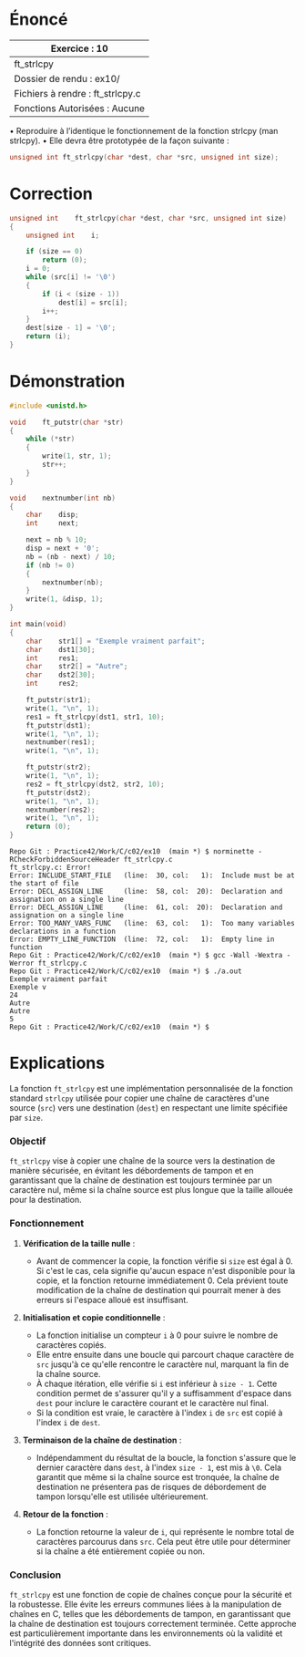 # Énoncé

| Exercice : 10                    |
| -------------------------------- |
| ft_strlcpy                       |
| Dossier de rendu : ex10/         |
| Fichiers à rendre : ft_strlcpy.c |
| Fonctions Autorisées : Aucune    |
• Reproduire à l’identique le fonctionnement de la fonction strlcpy (man strlcpy).
• Elle devra être prototypée de la façon suivante :
```C
unsigned int ft_strlcpy(char *dest, char *src, unsigned int size);
```
# Correction

```C
unsigned int	ft_strlcpy(char *dest, char *src, unsigned int size)
{
	unsigned int	i;

	if (size == 0)
		return (0);
	i = 0;
	while (src[i] != '\0')
	{
		if (i < (size - 1))
			dest[i] = src[i];
		i++;
	}
	dest[size - 1] = '\0';
	return (i);
}
```
# Démonstration

```C
#include <unistd.h>

void	ft_putstr(char *str)
{
	while (*str)
	{
		write(1, str, 1);
		str++;
	}
}

void	nextnumber(int nb)
{
	char	disp;
	int		next;

	next = nb % 10;
	disp = next + '0';
	nb = (nb - next) / 10;
	if (nb != 0)
	{
		nextnumber(nb);
	}
	write(1, &disp, 1);
}

int	main(void)
{
	char	str1[] = "Exemple vraiment parfait";
	char	dst1[30];
	int		res1;
	char	str2[] = "Autre";
	char	dst2[30];
	int		res2;

	ft_putstr(str1);
	write(1, "\n", 1);
	res1 = ft_strlcpy(dst1, str1, 10);
	ft_putstr(dst1);
	write(1, "\n", 1);
	nextnumber(res1);
	write(1, "\n", 1);

	ft_putstr(str2);
	write(1, "\n", 1);
	res2 = ft_strlcpy(dst2, str2, 10);
	ft_putstr(dst2);
	write(1, "\n", 1);
	nextnumber(res2);
	write(1, "\n", 1);
	return (0);
}
```

```
Repo Git : Practice42/Work/C/c02/ex10  (main *) $ norminette -RCheckForbiddenSourceHeader ft_strlcpy.c 
ft_strlcpy.c: Error!
Error: INCLUDE_START_FILE   (line:  30, col:   1):	Include must be at the start of file
Error: DECL_ASSIGN_LINE     (line:  58, col:  20):	Declaration and assignation on a single line
Error: DECL_ASSIGN_LINE     (line:  61, col:  20):	Declaration and assignation on a single line
Error: TOO_MANY_VARS_FUNC   (line:  63, col:   1):	Too many variables declarations in a function
Error: EMPTY_LINE_FUNCTION  (line:  72, col:   1):	Empty line in function
Repo Git : Practice42/Work/C/c02/ex10  (main *) $ gcc -Wall -Wextra -Werror ft_strlcpy.c 
Repo Git : Practice42/Work/C/c02/ex10  (main *) $ ./a.out 
Exemple vraiment parfait
Exemple v
24
Autre
Autre
5
Repo Git : Practice42/Work/C/c02/ex10  (main *) $ 
```
# Explications

La fonction `ft_strlcpy` est une implémentation personnalisée de la fonction standard `strlcpy` utilisée pour copier une chaîne de caractères d'une source (`src`) vers une destination (`dest`) en respectant une limite spécifiée par `size`. 

### Objectif
`ft_strlcpy` vise à copier une chaîne de la source vers la destination de manière sécurisée, en évitant les débordements de tampon et en garantissant que la chaîne de destination est toujours terminée par un caractère nul, même si la chaîne source est plus longue que la taille allouée pour la destination.

### Fonctionnement

1. **Vérification de la taille nulle** :
   - Avant de commencer la copie, la fonction vérifie si `size` est égal à 0. Si c'est le cas, cela signifie qu'aucun espace n'est disponible pour la copie, et la fonction retourne immédiatement 0. Cela prévient toute modification de la chaîne de destination qui pourrait mener à des erreurs si l'espace alloué est insuffisant.

2. **Initialisation et copie conditionnelle** :
   - La fonction initialise un compteur `i` à 0 pour suivre le nombre de caractères copiés.
   - Elle entre ensuite dans une boucle qui parcourt chaque caractère de `src` jusqu'à ce qu'elle rencontre le caractère nul, marquant la fin de la chaîne source.
   - À chaque itération, elle vérifie si `i` est inférieur à `size - 1`. Cette condition permet de s'assurer qu'il y a suffisamment d'espace dans `dest` pour inclure le caractère courant et le caractère nul final.
   - Si la condition est vraie, le caractère à l'index `i` de `src` est copié à l'index `i` de `dest`.

3. **Terminaison de la chaîne de destination** :
   - Indépendamment du résultat de la boucle, la fonction s'assure que le dernier caractère dans `dest`, à l'index `size - 1`, est mis à `\0`. Cela garantit que même si la chaîne source est tronquée, la chaîne de destination ne présentera pas de risques de débordement de tampon lorsqu'elle est utilisée ultérieurement.

4. **Retour de la fonction** :
   - La fonction retourne la valeur de `i`, qui représente le nombre total de caractères parcourus dans `src`. Cela peut être utile pour déterminer si la chaîne a été entièrement copiée ou non.

### Conclusion

`ft_strlcpy` est une fonction de copie de chaînes conçue pour la sécurité et la robustesse. Elle évite les erreurs communes liées à la manipulation de chaînes en C, telles que les débordements de tampon, en garantissant que la chaîne de destination est toujours correctement terminée. Cette approche est particulièrement importante dans les environnements où la validité et l'intégrité des données sont critiques.